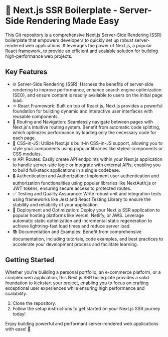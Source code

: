 # 🚀 Next.js SSR Boilerplate - Server-Side Rendering Made Easy

This Git repository is a comprehensive Next.js Server-Side Rendering (SSR) boilerplate that empowers developers to quickly set up robust server-rendered web applications. It leverages the power of Next.js, a popular React framework, to provide an efficient and scalable solution for building high-performance web projects.

## Key Features

- 🌐 Server-Side Rendering (SSR): Harness the benefits of server-side rendering to improve performance, enhance search engine optimization (SEO), and ensure content is readily available to users on the initial page load.
- ⚛️ React Framework: Built on top of React.js, Next.js provides a powerful foundation for building dynamic and interactive user interfaces with reusable components.
- 🚦 Routing and Navigation: Seamlessly navigate between pages with Next.js's intuitive routing system. Benefit from automatic code splitting, which optimizes performance by loading only the necessary code for each page.
- 💅 CSS-in-JS: Utilize Next.js's built-in CSS-in-JS support, allowing you to style your components using popular libraries like styled-components or CSS modules.
- 🌐 API Routes: Easily create API endpoints within your Next.js application to handle server-side logic or integrate with external APIs, enabling you to build full-stack applications in a single codebase.
- 🔒 Authentication and Authorization: Implement user authentication and authorization functionalities using popular libraries like NextAuth.js or JWT tokens, ensuring secure access to protected routes.
- ✅ Testing and Quality Assurance: Write robust unit and integration tests using frameworks like Jest and React Testing Library to ensure the stability and reliability of your application.
- 🚀 Deployment and Optimization: Deploy your Next.js SSR application to popular hosting platforms like Vercel, Netlify, or AWS. Leverage automatic static optimization and incremental static regeneration to achieve lightning-fast load times and reduce server load.
- 📚 Documentation and Examples: Benefit from comprehensive documentation, including tutorials, code examples, and best practices to accelerate your development process and facilitate learning.

## Getting Started

Whether you're building a personal portfolio, an e-commerce platform, or a complex web application, this Next.js SSR boilerplate provides a solid foundation to kickstart your project, enabling you to focus on crafting exceptional user experiences while ensuring high performance and scalability.

1. Clone the repository.
2. Follow the setup instructions to get started on your Next.js SSR journey today!

Enjoy building powerful and performant server-rendered web applications with ease! 🚀
